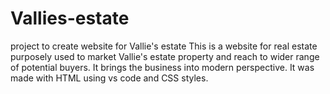 # Vallies-estate
project to create website for Vallie's estate
This is a website for real estate purposely used to market Vallie's estate property and reach to wider range of potential buyers.
It brings the business into modern perspective.
It was made with HTML using vs code and CSS styles.
